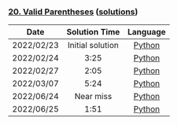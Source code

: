 ### [20. Valid Parentheses](https://leetcode.com/problems/valid-parentheses/) ([solutions](https://github.com/pete-debiase/Comprog/blob/main/Solutions/20.%20Valid%20Parentheses/))

|    Date    |  Solution Time   |                                                            Language                                                             |
|:----------:|:----------------:|:-------------------------------------------------------------------------------------------------------------------------------:|
| 2022/02/23 | Initial solution |      [Python](https://github.com/pete-debiase/Comprog/blob/main/Solutions/20.%20Valid%20Parentheses/valid_parentheses.py)       |
| 2022/02/24 |       3:25       | [Python](https://github.com/pete-debiase/Comprog/blob/main/Solutions/20.%20Valid%20Parentheses/valid_parentheses_2022-02-24.py) |
| 2022/02/27 |       2:05       | [Python](https://github.com/pete-debiase/Comprog/blob/main/Solutions/20.%20Valid%20Parentheses/valid_parentheses_2022-02-26.py) |
| 2022/03/07 |       5:24       | [Python](https://github.com/pete-debiase/Comprog/blob/main/Solutions/20.%20Valid%20Parentheses/valid_parentheses_2022-03-07.py) |
| 2022/06/24 |    Near miss     | [Python](https://github.com/pete-debiase/Comprog/blob/main/Solutions/20.%20Valid%20Parentheses/valid_parentheses_2022-06-24.py) |
| 2022/06/25 |       1:51       | [Python](https://github.com/pete-debiase/Comprog/blob/main/Solutions/20.%20Valid%20Parentheses/valid_parentheses_2022-06-25.py) |
